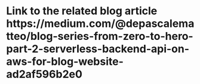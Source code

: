 <h1>Link to the related blog article https://medium.com/@depascalematteo/blog-series-from-zero-to-hero-part-2-serverless-backend-api-on-aws-for-blog-website-ad2af596b2e0</h1>
